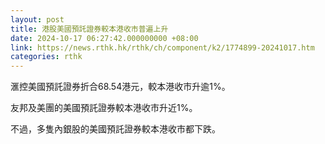 ```yaml
---
layout: post
title: 港股美國預託證券較本港收市普遍上升
date: 2024-10-17 06:27:42.000000000 +08:00
link: https://news.rthk.hk/rthk/ch/component/k2/1774899-20241017.htm
categories: rthk
---
```


滙控美國預託證券折合68.54港元，較本港收市升逾1%。

友邦及美團的美國預託證券較本港收市升近1%。

不過，多隻內銀股的美國預託證券較本港收市都下跌。
